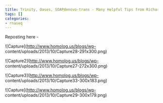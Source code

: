 ```yaml
---
title: Trinity, Oases, SOAPdenovo-trans - Many Helpful Tips from Richard Smith
tags: []
categories:
- rnaseq
---
```

Reposting here -
<!--more-->

![Capture](http://www.homolog.us/blogs/wp-
content/uploads/2013/10/Capture28-291x300.png)

![Capture2](http://www.homolog.us/blogs/wp-
content/uploads/2013/10/Capture27-272x300.png)

![Capture3](http://www.homolog.us/blogs/wp-
content/uploads/2013/10/Capture33-300x183.png)

![Capture](http://www.homolog.us/blogs/wp-
content/uploads/2013/10/Capture29-300x179.png)

